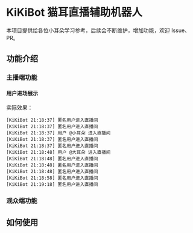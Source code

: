 # KiKiBot 猫耳直播辅助机器人

本项目提供给各位小耳朵学习参考，后续会不断维护，增加功能，欢迎 Issue、PR。

## 功能介绍

### 主播端功能

#### 用户进场展示


实际效果：

```
[KiKiBot 21:18:37] 匿名用户进入直播间
[KiKiBot 21:18:37] 匿名用户进入直播间
[KiKiBot 21:18:37] 用户 @小耳朵 进入直播间
[KiKiBot 21:18:37] 匿名用户进入直播间
[KiKiBot 21:18:37] 匿名用户进入直播间
[KiKiBot 21:18:48] 用户 @大耳朵 进入直播间
[KiKiBot 21:18:48] 匿名用户进入直播间
[KiKiBot 21:18:48] 匿名用户进入直播间
[KiKiBot 21:18:48] 匿名用户进入直播间
[KiKiBot 21:18:58] 匿名用户进入直播间
[KiKiBot 21:19:18] 匿名用户进入直播间
```

### 观众端功能

## 如何使用
